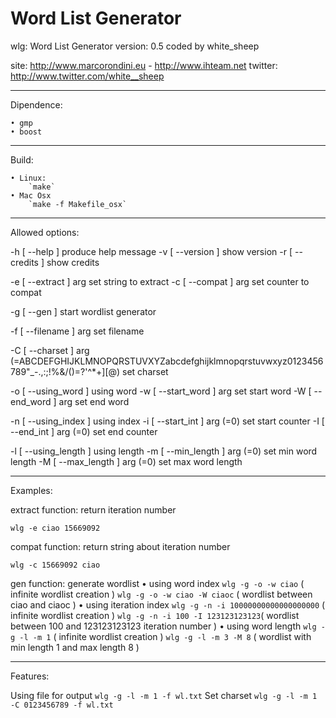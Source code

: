 Word List Generator
===================

wlg: Word List Generator 
version: 0.5
coded by white_sheep

site: http://www.marcorondini.eu - http://www.ihteam.net
twitter: http://www.twitter.com/white__sheep


___________
Dipendence:


	• gmp
	• boost


__________
Build:


	• Linux:
		`make`
	• Mac Osx
		`make -f Makefile_osx`

________________
Allowed options:

  -h [ --help ]                         produce help message
  -v [ --version ]                      show version
  -r [ --credits ]                      show credits

  -e [ --extract ] arg                   set string to extract
  -c [ --compat ] arg                    set counter to compat

  -g [ --gen ]                           start wordlist generator

  -f [ --filename ] arg                  set filename 

  -C [ --charset ] arg (=ABCDEFGHIJKLMNOPQRSTUVXYZabcdefghijklmnopqrstuvwxyz0123456789"_-.,:;!%&/()=?'^*+][@)
                                         set charset

  -o [ --using_word ]                    using word
  -w [ --start_word ] arg                set start word
  -W [ --end_word ] arg                  set end word

  -n [ --using_index ]                   using index
  -i [ --start_int ] arg (=0)            set start counter
  -I [ --end_int ] arg (=0)              set end counter

  -l [ --using_length ]                  using length
  -m [ --min_length ] arg (=0)           set min word length
  -M [ --max_length ] arg (=0)           set max word length


_________
Examples:


extract function: return iteration number 

`wlg -e ciao
15669092`

compat function: return string about iteration number

`wlg -c 15669092
ciao`

gen function: generate wordlist
	• using word index
		`wlg -g -o -w ciao` ( infinite wordlist creation )
		`wlg -g -o -w ciao -W ciaoc` ( wordlist between ciao and ciaoc )
	• using iteration index
		`wlg -g -n -i 10000000000000000000` ( infinite wordlist creation )
		`wlg -g -n -i 100 -I 123123123123`( wordlist between 100 and 123123123123 iteration number )
	• using word length
		`wlg -g -l -m 1` ( infinite wordlist creation )
		`wlg -g -l -m 3 -M 8` ( wordlist with min length 1 and max length 8 )


_________
Features:


Using file for output 
	`wlg -g -l -m 1 -f wl.txt`
Set charset
	`wlg -g -l -m 1 -C 0123456789 -f wl.txt`
